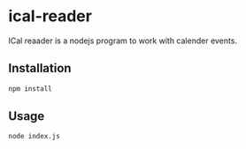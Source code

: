 # ical-reader

ICal reaader is a nodejs program to work with calender events.

## Installation

```bash
npm install
```

## Usage

```nodejs
node index.js
```
